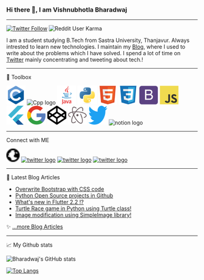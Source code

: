 ### Hi there 👋, I am Vishnubhotla Bharadwaj

---

[![Twitter Follow](https://img.shields.io/twitter/follow/Bharadwaj6262?label=people%20follow%20me%20on%20Twitter&style=social)](https://twitter.com/Bharadwaj6262)
![Reddit User Karma](https://img.shields.io/reddit/user-karma/combined/Big_Limit_379?style=social)

I am a student studying B.Tech from Sastra University, Thanjavur. Always intrested to learn new technologies. I maintain my [Blog](https://bharadwaj.hashnode.dev/), where I used to write about the problems which I have solved. I spend a lot of time on [Twitter](https://twitter.com/Bharadwaj6262) mainly concentrating and tweeting about tech.!

---

🧰 Toolbox

<img src="https://github.com/devicons/devicon/blob/master/icons/c/c-original.svg" alt="C logo" width="50" height="50"/> <img src="https://cdn.worldvectorlogo.com/logos/c.svg" alt="Cpp logo" width="50" height="50"/> <img src="https://github.com/devicons/devicon/blob/master/icons/java/java-original-wordmark.svg" alt="Java logo" width="50" height="50"/> <img src="https://github.com/devicons/devicon/blob/master/icons/python/python-original.svg" alt="Python logo" width="50" height="50"/> <img src="https://github.com/devicons/devicon/blob/master/icons/html5/html5-original.svg" alt="html logo" width="50" height="50"/> <img src="https://github.com/devicons/devicon/blob/master/icons/css3/css3-original.svg" alt="Css logo" width="50" height="50"/> <img src="https://github.com/devicons/devicon/blob/master/icons/bootstrap/bootstrap-plain.svg" alt="bootstrap logo" width="50" height="50"/> <img src="https://github.com/devicons/devicon/blob/master/icons/javascript/javascript-original.svg" alt="javascript logo" width="50" height="50"/> <img src="https://github.com/devicons/devicon/blob/master/icons/flutter/flutter-original.svg" alt="flutter logo" width="50" height="50"/> <img src="https://github.com/devicons/devicon/blob/master/icons/google/google-original.svg" alt="google logo" width="50" height="50"/> <img src="https://github.com/devicons/devicon/blob/master/icons/codepen/codepen-plain.svg" alt="Codepen logo" width="50" height="50"/> <img src="https://github.com/devicons/devicon/blob/master/icons/atom/atom-original.svg" alt="atom logo" width="50" height="50"/> <img src="https://github.com/devicons/devicon/blob/master/icons/twitter/twitter-original.svg" alt="twitter logo" width="50" height="50"/> <img src="https://cdn.worldvectorlogo.com/logos/notion-2.svg" alt="notion logo" width="50" height="50"/>

---

Connect with ME


[<img src="https://raw.githubusercontent.com/iconic/open-iconic/master/svg/globe.svg" alt="twitter logo" width="35" height="35"/>](https://vishnubhotlabharadwaj.github.io/ps/)                   [<img src="https://cdn.worldvectorlogo.com/logos/twitter-6.svg" alt="twitter logo" width="35" height="35"/>](https://twitter.com/Bharadwaj6262) [<img src="https://cdn.worldvectorlogo.com/logos/instagram-2-1.svg" alt="twitter logo" width="35" height="35"/>](https://www.instagram.com/___bharadwaj__/) [<img src="https://cdn.worldvectorlogo.com/logos/linkedin-icon-2.svg" alt="twitter logo" width="35" height="35"/>](https://www.linkedin.com/in/v-d-v-bharadwaj-vishnubhotla-871006185/) 

---

📘 Latest Blog Articles

<!-- BLOG-POST-LIST:START -->
- [Overwrite Bootstrap with CSS code](https://bharadwaj.hashnode.dev/overwrite-bootstrap-with-css-code)
- [Python Open Source projects in Github](https://bharadwaj.hashnode.dev/python-open-source-projects-in-github)
- [What's new in Flutter 2.2 !?](https://bharadwaj.hashnode.dev/whats-new-in-flutter-22)
- [Turtle Race game in Python using Turtle class!](https://bharadwaj.hashnode.dev/turtle-race-game-in-python-using-turtle-class)
- [Image modification using SimpleImage library!](https://bharadwaj.hashnode.dev/image-modification-using-simpleimage-library)
<!-- BLOG-POST-LIST:END -->

✨ [...more Blog Articles](https://bharadwaj.hashnode.dev/)

---

📈 My Github stats

![Bharadwaj's GitHub stats](https://github-readme-stats.vercel.app/api?username=VishnubhotlaBharadwaj&show_icons=true&theme=radical&hide=issues,stars&count_private=true)

[![Top Langs](https://github-readme-stats.vercel.app/api/top-langs/?username=VishnubhotlaBharadwaj&theme=radical)](https://github.com/anuraghazra/github-readme-stats)



<!--
**VishnubhotlaBharadwaj/VishnubhotlaBharadwaj** is a ✨ _special_ ✨ repository because its `README.md` (this file) appears on your GitHub profile.

Here are some ideas to get you started:

- 🔭 I’m currently working on ...
- 🌱 I’m currently learning ...
- 👯 I’m looking to collaborate on ...
- 🤔 I’m looking for help with ...
- 💬 Ask me about ...
- 📫 How to reach me: ...
- 😄 Pronouns: ...
- ⚡ Fun fact: ...
-->
